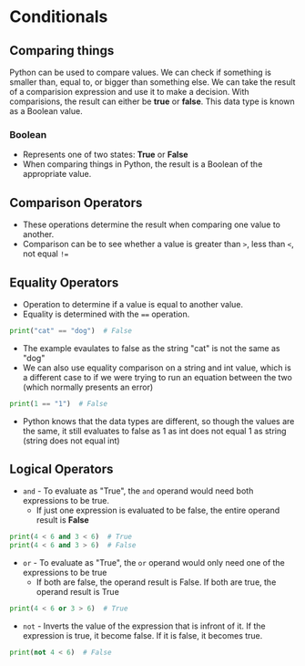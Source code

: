 # Conditionals

## Comparing things
Python can be used to compare values. We can check if something is smaller than, equal to, or bigger than something else. We can take the result of a comparision expression and use it to make a decision. 
With comparisions, the result can either be **true** or **false**. This data type is known as a Boolean value. 

### Boolean
- Represents one of two states: **True** or **False**
- When comparing things in Python, the result is a Boolean of the appropriate value.

## Comparison Operators
- These operations determine the result when comparing one value to another.
- Comparison can be to see whether a value is greater than `>`, less than `<`, not equal `!=`


## Equality Operators
- Operation to determine if a value is equal to another value.
- Equality is determined with the `==` operation.

```python
print("cat" == "dog")  # False
```

- The example evaulates to false as the string "cat" is not the same as "dog"
- We can also use equality comparison on a string and int value, which is a different case to if we were trying to run an equation between the two (which normally presents an error)

```python
print(1 == "1")  # False
```
- Python knows that the data types are different, so though the values are the same, it still evaluates to false as 1 as int does not equal 1 as string (string does not equal int)

## Logical Operators
- `and` - To evaluate as "True", the `and` operand would need both expressions to be true.
  - If just one expression is evaluated to be false, the entire operand result is **False** 

```python
print(4 < 6 and 3 < 6)  # True
print(4 < 6 and 3 > 6)  # False
```

- `or` - To evaluate as "True", the `or` operand would only need one of the expressions to be true
  - If both are false, the operand result is False. If both are true, the operand result is True

```python
print(4 < 6 or 3 > 6)  # True
```

- `not` - Inverts the value of the expression that is infront of it. If the expression is true, it become false. If it is false, it becomes true.

```python
print(not 4 < 6)  # False
```
